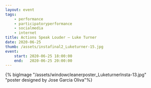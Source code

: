 ```yaml
---
layout: event
tags:
    - performance
    - participatoryperformance
    - socialmedia
    - internet
title: Actions Speak Louder – Luke Turner
date: 2020-06-25
thumb: /assets/instafinal2_Luketurner-15.jpg
event:
    start: 2020-06-25 18:00:00
    end:   2020-06-25 20:00:00
---
```




{% bigImage "/assets/windowcleanerposter_LuketurnerInsta-13.jpg" "poster designed by Jose Garcia Oliva"%}
